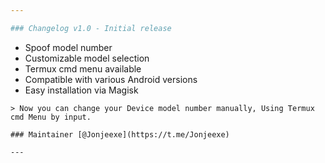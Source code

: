 ```yaml
---

### Changelog v1.0 - Initial release
```
- Spoof model number
- Customizable model selection
- Termux cmd menu available
- Compatible with various Android versions
- Easy installation via Magisk
```
> Now you can change your Device model number manually, Using Termux cmd Menu by input.

### Maintainer [@Jonjeexe](https://t.me/Jonjeexe)

---
```


